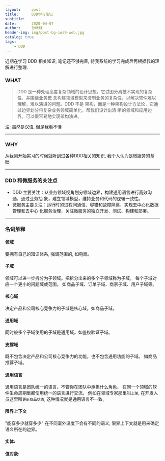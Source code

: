 ```yaml
---
layout:     post
title:      DDD学习笔记
subtitle:   
date:       2020-04-07
author:     孙继峰
header-img: img/post-bg-ios9-web.jpg
catalog: true
tags:
    - DDD
---
```

近期在学习 DDD 相关知识, 笔记还不够完善, 待我系统的学习完成后再根据我的理解进行整理.

### WHAT
> DDD 是一种处理高度复杂领域的设计思想，它试图分离技术实现的复杂性，并围绕业务概
念构建领域模型来控制业务的复杂性，以解决软件难以理解，难以演进的问题。DDD 不是
架构，而是一种架构设计方法论，它通过边界划分将复杂业务领域简单化，帮我们设计出清
晰的领域和应用边界，可以很容易地实现架构演进。

注: 虽然是汉语, 但是我看不懂

---
### WHY
从我刚开始实习的时候就听到过各种DDD相关的知识, 我个人认为是微服务的基础.

---
### DDD 和微服务的关注点
- DDD 主要关注：从业务领域视角划分领域边界，构建通用语言进行高效沟通，通过业务抽
象，建立领域模型，维持业务和代码的逻辑一致性。
- 微服务主要关注：运行时的进程间通信、容错和故障隔离，实现去中心化数据管理和去中心
化服务治理，关注微服务的独立开发、测试、构建和部署。

---
### 名词解释
#### 领域
要拥有自己的知识体系, 强调范围的, 如电商。

#### 子域
领域可以进一步拆分为子领域。把拆分出来的多个子领域称为子域，
每个子域对应一个更小的问题域或范围。
如商品子域、订单子域、商家子域、用户子域等。

#### 核心域
决定产品和公司核心竞争力的子域是核心域。如商品子域。

#### 通用域
同时被多个子域使用的子域是通用域。如鉴权验证子域。

#### 支撑域
既不包含决定产品和公司核心竞争力的功能，也不包含通用功能的子域。
如商品推荐子域。

#### 通用语言
通用语言是团队统一的语言，不管你在团队中承担什么角色，
在同一个领域的软件生命周期里都使用统一的语言进行交流。
例如在领域专家那里叫```上架```, 在开发人员这里叫```更新商品状态```, 
这种情况就是通用语言不一致。

#### 限界上下文
"能穿多少就穿多少" 在不同室外温度下会有不同的语义, 限界上下文就是用来确定语义所在的边界。

#### 实体: 


#### 值对象:
